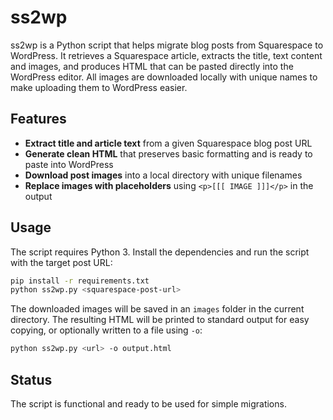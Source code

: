# ss2wp

ss2wp is a Python script that helps migrate blog posts from Squarespace to WordPress. It retrieves a Squarespace article, extracts the title, text content and images, and produces HTML that can be pasted directly into the WordPress editor. All images are downloaded locally with unique names to make uploading them to WordPress easier.

## Features

- **Extract title and article text** from a given Squarespace blog post URL
- **Generate clean HTML** that preserves basic formatting and is ready to paste into WordPress
- **Download post images** into a local directory with unique filenames
- **Replace images with placeholders** using `<p>[[[ IMAGE ]]]</p>` in the output

## Usage

The script requires Python 3. Install the dependencies and run the script with the target post URL:

```bash
pip install -r requirements.txt
python ss2wp.py <squarespace-post-url>
```

The downloaded images will be saved in an `images` folder in the current directory. The resulting HTML will be printed to standard output for easy copying, or optionally written to a file using `-o`:

```bash
python ss2wp.py <url> -o output.html
```

## Status

The script is functional and ready to be used for simple migrations.
